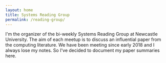 ```yaml
---
layout: home
title: Systems Reading Group
permalink: /reading-group/
---
```


I'm the organizer of the bi-weekly Systems Reading Group at Newcastle University.
The aim of each meetup is to discuss an influential paper from the computing literature.
We have been meeting since early 2018 and I always lose my notes. So I've decided to document my paper summaries here.
